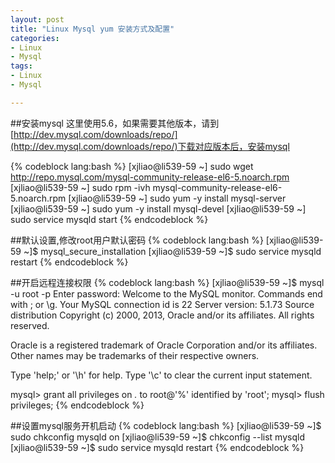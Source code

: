 ```yaml
---
layout: post
title: "Linux Mysql yum 安装方式及配置"
categories:
- Linux
- Mysql
tags:
- Linux 
- Mysql

---
```



##安装mysql 
这里使用5.6，如果需要其他版本，请到[http://dev.mysql.com/downloads/repo/](http://dev.mysql.com/downloads/repo/)下载对应版本后，安装mysql

{% codeblock lang:bash %}
[xjliao@li539-59 ~] sudo wget http://repo.mysql.com/mysql-community-release-el6-5.noarch.rpm
[xjliao@li539-59 ~] sudo rpm -ivh mysql-community-release-el6-5.noarch.rpm
[xjliao@li539-59 ~] sudo yum -y install mysql-server
[xjliao@li539-59 ~] sudo yum -y install mysql-devel
[xjliao@li539-59 ~] sudo service mysqld start 
{% endcodeblock %}

##默认设置,修改root用户默认密码
{% codeblock lang:bash %}
[xjliao@li539-59 ~]$ mysql_secure_installation
[xjliao@li539-59 ~]$ sudo service mysqld restart
{% endcodeblock %}

##开启远程连接权限
{% codeblock lang:bash %}
[xjliao@li539-59 ~]$ mysql -u root -p
Enter password: 
Welcome to the MySQL monitor.  Commands end with ; or \g.
Your MySQL connection id is 22
Server version: 5.1.73 Source distribution 
Copyright (c) 2000, 2013, Oracle and/or its affiliates. All rights reserved.

Oracle is a registered trademark of Oracle Corporation and/or its
affiliates. Other names may be trademarks of their respective
owners.

Type 'help;' or '\h' for help. Type '\c' to clear the current input statement.

mysql> grant all privileges on *.* to root@'%' identified by 'root';
mysql> flush privileges;
{% endcodeblock %}

##设置mysql服务开机启动
{% codeblock lang:bash %}
[xjliao@li539-59 ~]$ sudo chkconfig mysqld on
[xjliao@li539-59 ~]$ chkconfig --list mysqld
[xjliao@li539-59 ~]$ sudo service mysqld restart
{% endcodeblock %}

